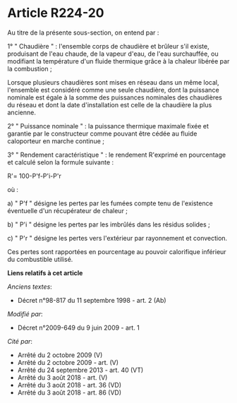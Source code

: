 # Article R224-20

Au titre de la présente sous-section, on entend par : 

1° " Chaudière " : l'ensemble corps de chaudière et brûleur s'il existe, produisant de l'eau chaude, de la vapeur d'eau, de
l'eau surchauffée, ou modifiant la température d'un fluide thermique grâce à la chaleur libérée par la combustion ;

Lorsque plusieurs chaudières sont mises en réseau dans un même local, l'ensemble est considéré comme une seule chaudière,
dont la puissance nominale est égale à la somme des puissances nominales des chaudières du réseau et dont la date
d'installation est celle de la chaudière la plus ancienne.  

2° " Puissance nominale " : la puissance thermique maximale fixée et garantie par le constructeur      comme pouvant être
cédée au fluide caloporteur en marche continue  ; 

3° " Rendement caractéristique " : le rendement R'exprimé en pourcentage et calculé selon la formule suivante : 

R'= 100-P'f-P'i-P'r

où : 

a) " P'f " désigne les pertes par les fumées compte tenu de l'existence éventuelle d'un récupérateur de chaleur ; 

b) " P'i " désigne les pertes par les imbrûlés dans les résidus solides ; 

c) " P'r " désigne les pertes vers l'extérieur par rayonnement et convection. 

Ces pertes sont rapportées en pourcentage au pouvoir calorifique inférieur du combustible utilisé.

**Liens relatifs à cet article**

_Anciens textes_:

  - Décret n°98-817 du 11 septembre 1998 - art. 2 (Ab)

_Modifié par_:

  - Décret n°2009-649 du 9 juin 2009 - art. 1

_Cité par_:

  - Arrêté du 2 octobre 2009 (V)
  - Arrêté du 2 octobre 2009 - art. (V)
  - Arrêté du 24 septembre 2013 - art. 40 (VT)
  - Arrêté du 3 août 2018 - art. (V)
  - Arrêté du 3 août 2018 - art. 36 (VD)
  - Arrêté du 3 août 2018 - art. 86 (VD)
